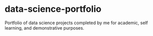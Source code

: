 # data-science-portfolio
Portfolio of data science projects completed by me for academic, self learning, and demonstrative purposes.
